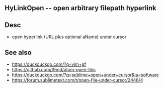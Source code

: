 
<!---
### <beg-file_info>
### document_metadata:
###   - caption: "__blank__"
###     desc: |
###         * AUTO-GENERATED-FILE ;; any direct edits will be lost
###     seeinstead: |
###         *  href="smartpath://mytrybits/t/trytexteditor/txt/blogtef.yaml.txt" find="uuid01rrmy004"
### <end-file_info>
--->

## HyLinkOpen               --  open arbitrary filepath hyperlink

## Desc
* open hyperlink (URL plus optional aName) under cursor


## See also
* https://duckduckgo.com/?q=vim+gf
* https://github.com/t9md/atom-open-this
* https://duckduckgo.com/?q=sublime+open+under+cursor&ia=software
* https://forum.sublimetext.com/t/open-file-under-cursor/2446/4


